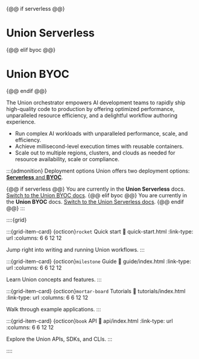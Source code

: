 {@@ if serverless @@}
# Union Serverless
{@@ elif byoc @@}
# Union BYOC
{@@ endif @@}

The Union orchestrator empowers AI development teams to rapidly ship high-quality code to production by offering optimized performance, unparalleled resource efficiency, and a delightful workflow authoring experience.

* Run complex AI workloads with unparalleled performance, scale, and efficiency.
* Achieve millisecond-level execution times with reusable containers.
* Scale out to multiple regions, clusters, and clouds as needed for resource availability, scale or compliance.

:::{admonition} Deployment options
Union offers two deployment options: [**Serverless** and **BYOC**](guide/union-overview).

{@@ if serverless @@}
You are currently in the **Union Serverless** docs.
[Switch to the Union BYOC docs](https://docs.union.ai/byoc).
{@@  elif byoc @@}
You are currently in the **Union BYOC** docs.
[Switch to the Union Serverless docs](https://docs.union.ai/serverless).
{@@ endif @@}
:::

::::{grid}

:::{grid-item-card} {octicon}`rocket` Quick start
:link: quick-start.html
:link-type: url
:columns: 6 6 12 12

Jump right into writing and running Union workflows.
:::

:::{grid-item-card} {octicon}`milestone` Guide
:link: guide/index.html
:link-type: url
:columns: 6 6 12 12

Learn Union concepts and features.
:::

:::{grid-item-card} {octicon}`mortar-board` Tutorials
:link: tutorials/index.html
:link-type: url
:columns: 6 6 12 12

Walk through example applications.
:::

:::{grid-item-card} {octicon}`book` API
:link: api/index.html
:link-type: url
:columns: 6 6 12 12

Explore the Union APIs, SDKs, and CLIs.
:::

::::
